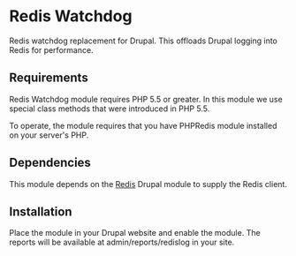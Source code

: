 # Redis Watchdog
Redis watchdog replacement for Drupal. This offloads Drupal logging into Redis
for performance.

Requirements
------------------------------------
Redis Watchdog module requires PHP 5.5 or greater. In this module we use special
class methods that were introduced in PHP 5.5.

To operate, the module requires that you have PHPRedis module installed on your
server's PHP.

Dependencies
------------------------------------
This module depends on the [Redis](https://www.drupal.org/project/redis) Drupal
module to supply the Redis client.

Installation
------------------------------------
Place the module in your Drupal website and enable the module. The reports will
be available at admin/reports/redislog in your site.